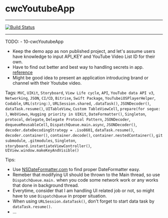 # cwcYoutubeApp

---

[![Build Status](https://app.bitrise.io/app/a72bd9d616b02e76/status.svg?token=xO9QzjkRPLhb0xyVPobZ1A&branch=main)](https://app.bitrise.io/app/a72bd9d616b02e76)

---

TODO: - 10-cwcYoutubeApp
- Keep the demo app as non published project, and let's assume users have knowledge to input API_KEY and YouTube Video List ID for their own.
- Have to find out better and best way to handling secrets in app. [reference](https://nshipster.com/secrets/)
- Might be good idea to present an application introducing brand or channel with their Youtube video. 

Tags: `MVC`, `UIKit`, `Storyboard`, `View Life cycle`, `API`, `YouTube data API v3`, `Networking`, `JSON`, `CI/CD`, `Bitrise`, `Swift Package`, `YouTubeiOSPlayerHelper`, `Codable`, `URL(string:)`, `URLSession.shared`, `.dataTask()`, `JSONDecoder()`, `dataTask.resume()`, `UITableView`, `Custom TableViewCell`, `prepare(for segue: )`, `WebViews`, `Hugging priority in UIKit`, `DateFormatter()`, `Singleton`, `protocol`, `delegate`, `Delegate Protocol Pattern`, `JSONDecoder`, `dequeueReusableCell`, `DispatchQueue.main.async`, `JSONDecoder()`, `decoder.dateDecodingStrategy = .iso8601`, `dataTask.resume()`, `decoder.container()`, `container.decode()`, `container.nestedContainer()`, `git submodule`, `.gitmodules`, `Singleton`, `storyboard.instantiateViewController()`, `UIView.window.makeKeyAndVisible()`

Tips:
- Use [NSDateFormatter.com](NSDateFormatter.com) to find proper DateFormatter easy.
- Remeber that modifying UI should be thrown to the Main thread, so use `DispatchQueue.main.` when you code some network work or any works that done in background thread.
- Everytime, consider that I am handling UI related job or not, so might have to use `DispatchQueue` in proper situation.
- When using `URLSession.dataTask()`, don't forget to start data task by `dataTask.resume()`.
- ...
